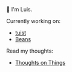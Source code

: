 👋 I'm Luis.

Currently working on:

- [tuist](https://github.com/tuist/tuist)
- [Beans](https://github.com/luispadron/Beans)


Read my thoughts:

- [Thoughts on Things](https://thoughtsonthings.io)
